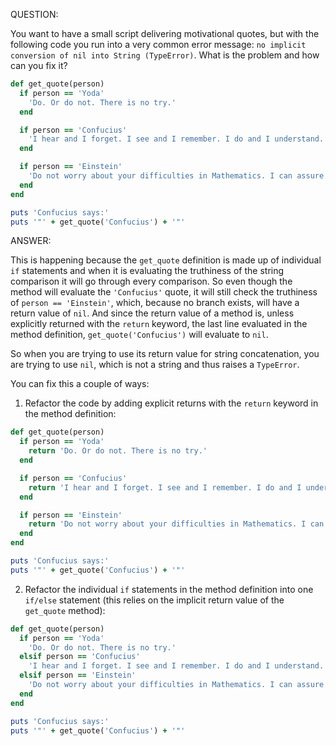 QUESTION:

You want to have a small script delivering motivational quotes, but with the following code you run into a very
common error message: `no implicit conversion of nil into String (TypeError)`. What is the problem and how can
you fix it?

```ruby
def get_quote(person)
  if person == 'Yoda'
    'Do. Or do not. There is no try.'
  end

  if person == 'Confucius'
    'I hear and I forget. I see and I remember. I do and I understand.'
  end

  if person == 'Einstein'
    'Do not worry about your difficulties in Mathematics. I can assure you mine are still greater.'
  end
end

puts 'Confucius says:'
puts '"' + get_quote('Confucius') + '"'
```

ANSWER:

This is happening because the `get_quote` definition is made up of individual `if` statements and when
it is evaluating the truthiness of the string comparison it will go through every comparison. So even though
the method will evaluate the `'Confucius'` quote, it will still check the truthiness of `person == 'Einstein'`,
which, because no branch exists, will have a return value of `nil`. And since the return value of a method is,
unless explicitly returned with the `return` keyword, the last line evaluated in the method definition,
`get_quote('Confucius')` will evaluate to `nil`.

So when you are trying to use its return value for string concatenation, you are trying to use `nil`, which is
not a string and thus raises a `TypeError`.

You can fix this a couple of ways:

1) Refactor the code by adding explicit returns with the `return` keyword in the method definition:

```ruby
def get_quote(person)
  if person == 'Yoda'
    return 'Do. Or do not. There is no try.'
  end

  if person == 'Confucius'
    return 'I hear and I forget. I see and I remember. I do and I understand.'
  end

  if person == 'Einstein'
    return 'Do not worry about your difficulties in Mathematics. I can assure you mine are still greater.'
  end
end

puts 'Confucius says:'
puts '"' + get_quote('Confucius') + '"'
```

2) Refactor the individual `if` statements in the method definition into one `if/else` statement (this relies
   on the implicit return value of the `get_quote` method):

```ruby
def get_quote(person)
  if person == 'Yoda'
    'Do. Or do not. There is no try.'
  elsif person == 'Confucius'
    'I hear and I forget. I see and I remember. I do and I understand.'
  elsif person == 'Einstein'
    'Do not worry about your difficulties in Mathematics. I can assure you mine are still greater.'
  end
end

puts 'Confucius says:'
puts '"' + get_quote('Confucius') + '"'
```
